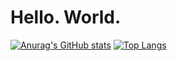 # Hello. World.

[![Anurag's GitHub stats](https://github-readme-stats.vercel.app/api?username=Na9XX-KNSS)](https://github.com/Na9XX-KNSS)
[![Top Langs](https://github-readme-stats.vercel.app/api/top-langs/?username=Na9XX-KNSS)](https://github.com/anuraghazra/github-readme-stats)
